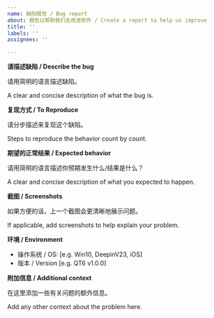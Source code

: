 ```yaml
---
name: 缺陷报告 / Bug report
about: 报告以帮助我们去改进软件 / Create a report to help us improve
title: ''
labels: ''
assignees: ''

---
```


**请描述缺陷 / Describe the bug**

请用简明的语言描述缺陷。

A clear and concise description of what the bug is.

**复现方式 / To Reproduce**

请分步描述来复现这个缺陷。

Steps to reproduce the behavior count by count.

**期望的正常结果 / Expected behavior**

请用简明的语言描述你预期发生什么/结果是什么？

A clear and concise description of what you expected to happen.

**截图 / Screenshots**

如果方便的话，上一个截图会更清晰地展示问题。

If applicable, add screenshots to help explain your problem.

**环境 / Environment**
 - 操作系统 / OS: [e.g. Win10, DeepinV23, iOS]
 - 版本 / Version [e.g. QT6 v1.0.0]

**附加信息 / Additional context**

在这里添加一些有关问题的额外信息。

Add any other context about the problem here.
